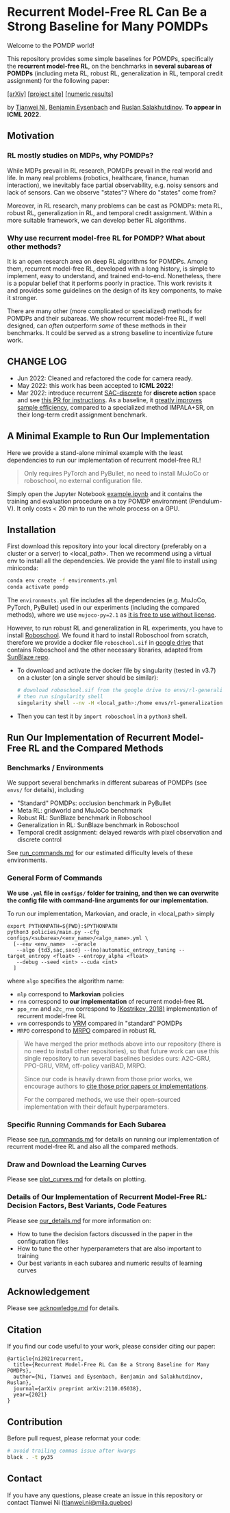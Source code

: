 # Recurrent Model-Free RL Can Be a Strong Baseline for Many POMDPs
Welcome to the POMDP world! 

This repository provides some simple baselines for POMDPs, specifically the **recurrent model-free RL**, on the benchmarks in **several subareas of POMDPs** (including meta RL, robust RL, generalization in RL, temporal credit assignment) for the following paper:

[[arXiv]](https://arxiv.org/abs/2110.05038) [[project site]](https://sites.google.com/view/pomdp-baselines) [[numeric results]](https://drive.google.com/file/d/1dfulN8acol-qaNR2h4PDpIaWBg9Ck4pY/view?usp=sharing)

by [Tianwei Ni](https://twni2016.github.io/), [Benjamin Eysenbach](https://ben-eysenbach.github.io/) and [Ruslan Salakhutdinov](http://www.cs.cmu.edu/~rsalakhu/). **To appear in ICML 2022.**

## Motivation

### RL mostly studies on MDPs, why POMDPs?
While MDPs prevail in RL research, POMDPs prevail in the real world and life. In many real problems (robotics, healthcare, finance, human interaction), we inevitably face partial observability, e.g. noisy sensors and lack of sensors. Can we observe "states"? Where do "states" come from? 

Moreover, in RL research, many problems can be cast as POMDPs: meta RL, robust RL, generalization in RL, and temporal credit assignment. Within a more suitable framework, we can develop better RL algorithms. 

### Why use recurrent model-free RL for POMDP? What about other methods? 
It is an open research area on deep RL algorithms for POMDPs. Among them, recurrent model-free RL, developed with a long history, is simple to implement, easy to understand, and trained end-to-end. Nonetheless, there is a popular belief that it performs poorly in practice. This work revisits it and provides some guidelines on the design of its key components, to make it stronger. 

There are many other (more complicated or specialized) methods for POMDPs and their subareas. We show recurrent model-free RL, if well designed, can _often_ outperform _some_ of these methods in their benchmarks. It could be served as a strong baseline to incentivize future work. 


## CHANGE LOG

* Jun 2022: Cleaned and refactored the code for camera ready.
* May 2022: this work has been accepted to **ICML 2022**! 
* Mar 2022: introduce recurrent [SAC-discrete](https://arxiv.org/abs/1910.07207) for **discrete action** space and see [this PR for instructions](https://github.com/twni2016/pomdp-baselines/pull/1). As a baseline, it [greatly improves sample efficiency](https://github.com/twni2016/pomdp-baselines/pull/2), compared to a specialized method IMPALA+SR, on their long-term credit assignment benchmark.

## A Minimal Example to Run Our Implementation
Here we provide a stand-alone minimal example with the least dependencies to run our implementation of recurrent model-free RL! 
> Only requires PyTorch and PyBullet, no need to install MuJoCo or roboschool, no external configuration file.

Simply open the Jupyter Notebook [example.ipynb](example.ipynb) and it contains the training and evaluation procedure on a toy POMDP environment (Pendulum-V). It only costs < 20 min to run the whole process on a GPU.

## Installation
First download this repository into your local directory (preferably on a cluster or a server) to <local_path>. Then we recommend using a virtual env to install all the dependencies. We provide the yaml file to install using miniconda:

```bash
conda env create -f environments.yml
conda activate pomdp
```

The `environments.yml` file includes all the dependencies (e.g. MuJoCo, PyTorch, PyBullet) used in our experiments (including the compared methods), where we use `mujoco-py=2.1` as [it is free to use without license](https://github.com/openai/mujoco-py/releases/tag/v2.1.2.14).

However, to run robust RL and generalization in RL experiments, you have to install [Roboschool](https://github.com/openai/roboschool). We found it hard to install Roboschool from scratch, therefore we provide a docker file `roboschool.sif` in [google drive](https://drive.google.com/file/d/1KpTpVwoU02AI7uQrk2T9hQ6s15EISRTa/view?usp=sharing) that contains Roboschool and the other necessary libraries, adapted from [SunBlaze repo](https://github.com/sunblaze-ucb/rl-generalization). 
  - To download and activate the docker file by singularity (tested in v3.7) on a cluster (on a single server should be similar):
    ```bash
    # download roboschool.sif from the google drive to envs/rl-generalization/roboschool.sif
    # then run singularity shell
    singularity shell --nv -H <local_path>:/home envs/rl-generalization/roboschool.sif
    ```
  - Then you can test it by `import roboschool` in a `python3` shell.

## Run Our Implementation of Recurrent Model-Free RL and the Compared Methods

### Benchmarks / Environments

We support several benchmarks in different subareas of POMDPs (see `envs/` for details), including

* "Standard" POMDPs: occlusion benchmark in PyBullet
* Meta RL: gridworld and MuJoCo benchmark
* Robust RL: SunBlaze benchmark in Roboschool
* Generalization in RL: SunBlaze benchmark in Roboschool
* Temporal credit assignment: delayed rewards with pixel observation and discrete control

See [run_commands.md](docs/run_commands.md) for our estimated difficulty levels of these environments.

### General Form of Commands
**We use `.yml` file in `configs/` folder for training, and then we can overwrite the config file with command-line arguments for our implementation.**

To run our implementation, Markovian, and oracle, in <local_path> simply
```
export PYTHONPATH=${PWD}:$PYTHONPATH
python3 policies/main.py --cfg configs/<subarea>/<env_name>/<algo_name>.yml \
  [--env <env_name>  --oracle
   --algo {td3,sac,sacd} --(no)automatic_entropy_tuning --target_entropy <float> --entropy_alpha <float>
   --debug --seed <int> --cuda <int>
  ]
```
where `algo` specifies the algorithm name:
- `mlp` correspond to **Markovian** policies
- `rnn` correspond to **our implementation** of recurrent model-free RL
- `ppo_rnn` and `a2c_rnn` correspond to [(Kostrikov, 2018)](https://github.com/ikostrikov/pytorch-a2c-ppo-acktr-gail) implementation of recurrent model-free RL
- `vrm` corresponds to [VRM](https://github.com/oist-cnru/Variational-Recurrent-Models) compared in "standard" POMDPs
- `MRPO` correspond to [MRPO](https://proceedings.mlr.press/v139/jiang21c.html) compared in robust RL

> We have merged the prior methods above into our repository (there is no need to install other repositories), so that future work can use this single repository to run several baselines besides ours: A2C-GRU, PPO-GRU, VRM, off-policy variBAD, MRPO. 
>
> Since our code is heavily drawn from those prior works, we encourage authors to [cite those prior papers or implementations](docs/acknowledge.md).
>
> For the compared methods, we use their open-sourced implementation with their default hyperparameters.

### Specific Running Commands for Each Subarea
Please see [run_commands.md](docs/run_commands.md) for details on running our implementation of recurrent model-free RL and also all the compared methods.

### Draw and Download the Learning Curves 
Please see [plot_curves.md](docs/plot_curves.md) for details on plotting. 

### Details of Our Implementation of Recurrent Model-Free RL: Decision Factors, Best Variants, Code Features
Please see [our_details.md](docs/our_details.md) for more information on:
- How to tune the decision factors discussed in the paper in the configuration files
- How to tune the other hyperparameters that are also important to training
- Our best variants in each subarea and numeric results of learning curves

## Acknowledgement
Please see [acknowledge.md](docs/acknowledge.md) for details.

## Citation
If you find our code useful to your work, please consider citing our paper:
```
@article{ni2021recurrent,
  title={Recurrent Model-Free RL Can Be a Strong Baseline for Many POMDPs},
  author={Ni, Tianwei and Eysenbach, Benjamin and Salakhutdinov, Ruslan},
  journal={arXiv preprint arXiv:2110.05038},
  year={2021}
}
```

## Contribution
Before pull request, please reformat your code:
```bash
# avoid trailing commas issue after kwargs
black . -t py35
```

## Contact
If you have any questions, please create an issue in this repository or contact Tianwei Ni (tianwei.ni@mila.quebec)

